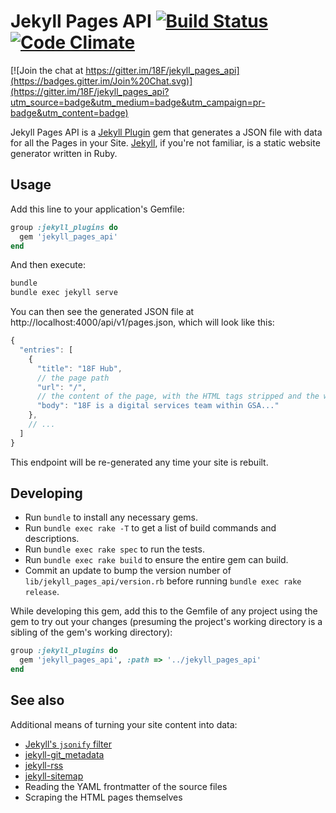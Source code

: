 # Jekyll Pages API [![Build Status](https://travis-ci.org/18F/jekyll_pages_api.svg?branch=master)](https://travis-ci.org/18F/jekyll_pages_api) [![Code Climate](https://codeclimate.com/github/18F/jekyll_pages_api/badges/gpa.svg)](https://codeclimate.com/github/18F/jekyll_pages_api)

[![Join the chat at https://gitter.im/18F/jekyll_pages_api](https://badges.gitter.im/Join%20Chat.svg)](https://gitter.im/18F/jekyll_pages_api?utm_source=badge&utm_medium=badge&utm_campaign=pr-badge&utm_content=badge)

Jekyll Pages API is a [Jekyll Plugin](http://jekyllrb.com/docs/plugins/) gem that generates a JSON file with data for all the Pages in your Site. [Jekyll](http://jekyllrb.com), if you're not familiar, is a static website generator written in Ruby.

## Usage

Add this line to your application's Gemfile:

```ruby
group :jekyll_plugins do
  gem 'jekyll_pages_api'
end
```

And then execute:

```bash
bundle
bundle exec jekyll serve
```

You can then see the generated JSON file at http://localhost:4000/api/v1/pages.json, which will look like this:

```javascript
{
  "entries": [
    {
      "title": "18F Hub",
      // the page path
      "url": "/",
      // the content of the page, with the HTML tags stripped and the whitespace condensed
      "body": "18F is a digital services team within GSA..."
    },
    // ...
  ]
}
```

This endpoint will be re-generated any time your site is rebuilt.

## Developing

* Run `bundle` to install any necessary gems.
* Run `bundle exec rake -T` to get a list of build commands and descriptions.
* Run `bundle exec rake spec` to run the tests.
* Run `bundle exec rake build` to ensure the entire gem can build.
* Commit an update to bump the version number of
  `lib/jekyll_pages_api/version.rb` before running `bundle exec rake release`.

While developing this gem, add this to the Gemfile of any project using the
gem to try out your changes (presuming the project's working directory is a
sibling of the gem's working directory):

```ruby
group :jekyll_plugins do
  gem 'jekyll_pages_api', :path => '../jekyll_pages_api'
end
```

## See also

Additional means of turning your site content into data:

* [Jekyll's `jsonify` filter](http://jekyllrb.com/docs/templates/)
* [jekyll-git_metadata](https://github.com/ivantsepp/jekyll-git_metadata)
* [jekyll-rss](https://github.com/agelber/jekyll-rss)
* [jekyll-sitemap](https://github.com/jekyll/jekyll-sitemap)
* Reading the YAML frontmatter of the source files
* Scraping the HTML pages themselves
